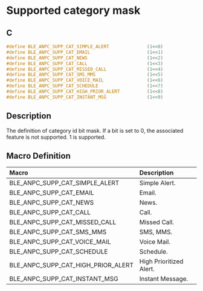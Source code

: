 # Supported category mask

## C

```c
#define BLE_ANPC_SUPP_CAT_SIMPLE_ALERT              (1<<0)
#define BLE_ANPC_SUPP_CAT_EMAIL                     (1<<1)
#define BLE_ANPC_SUPP_CAT_NEWS                      (1<<2)
#define BLE_ANPC_SUPP_CAT_CALL                      (1<<3)
#define BLE_ANPC_SUPP_CAT_MISSED_CALL               (1<<4)
#define BLE_ANPC_SUPP_CAT_SMS_MMS                   (1<<5)
#define BLE_ANPC_SUPP_CAT_VOICE_MAIL                (1<<6)
#define BLE_ANPC_SUPP_CAT_SCHEDULE                  (1<<7)
#define BLE_ANPC_SUPP_CAT_HIGH_PRIOR_ALERT          (1<<8)
#define BLE_ANPC_SUPP_CAT_INSTANT_MSG               (1<<9)
```

## Description

The definition of category id bit mask. If a bit is set to 0, the associated feature is not supported. 1 is supported.

## Macro Definition

|Macro|Description|
|:---|:---|
|BLE_ANPC_SUPP_CAT_SIMPLE_ALERT|Simple Alert.|  
|BLE_ANPC_SUPP_CAT_EMAIL|Email.|
|BLE_ANPC_SUPP_CAT_NEWS|News.|
|BLE_ANPC_SUPP_CAT_CALL|Call.|
|BLE_ANPC_SUPP_CAT_MISSED_CALL|Missed Call.|
|BLE_ANPC_SUPP_CAT_SMS_MMS|SMS, MMS.|
|BLE_ANPC_SUPP_CAT_VOICE_MAIL|Voice Mail.|
|BLE_ANPC_SUPP_CAT_SCHEDULE|Schedule.|
|BLE_ANPC_SUPP_CAT_HIGH_PRIOR_ALERT|High Prioritized Alert.|
|BLE_ANPC_SUPP_CAT_INSTANT_MSG|Instant Message.|

